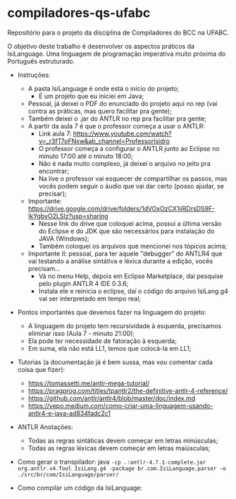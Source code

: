 # compiladores-qs-ufabc
Repositório para o projeto da disciplina de Compiladores do BCC na UFABC.

O objetivo deste trabalho é desenvolver os aspectos práticos da
IsiLanguage. Uma linguagem de programação imperativa muito
próxima do Português estruturado.

- Instruções:
	
	- A pasta IsiLanguage é onde está o início do projeto;
		- É um projeto que eu iniciei em Java;
	- Pessoal, já deixei o PDF do enunciado do projeto aqui no rep (vai contra as práticas, mas quero facilitar pra gente);
	- Também deixei o .jar do ANTLR no rep pra facilitar pra gente;
	- A partir da aula 7 é que o professor começa a usar o ANTLR:
		- Link aula 7: https://www.youtube.com/watch?v=_r3fT7oFNxw&ab_channel=ProfessorIsidro
		- O professor começa a configurar o ANTLR junto ao Eclipse no minuto 17:00 até o minuto 18:00;
		- Não é nada muito complexo, já deixei o arquivo no jeito pra encontrar;
		- Na live o professor vai esquecer de compartilhar os passos, mas vocês podem seguir o áudio que vai dar certo (posso ajudar, se precisar);
	- Importante: https://drive.google.com/drive/folders/1dVOxOzCX1jiRDrsDS9F-lkYgbvO2LSlz?usp=sharing
		- Nesse link do drive que coloquei acima, possui a última versão do Eclipse e do JDK que são necessários para instalação do JAVA (Windows);
		- Também coloquei os arquivos que mencionei nos tópicos acima;
	- Importante II: pessoal, para ter aquele "debugger" do ANTLR4 que vai testando a análise sintátiva e léxica durante a edição, vocês precisam...
		- Vá no menu Help, depois em Eclipse Marketplace, daí pesquise pelo plugin ANTLR 4 IDE 0.3.6;
		- Instala ele e reinicia o eclipse, daí o código do arquivo IsiLang.g4 vai ser interpretado em tempo real; 

- Pontos importantes que devemos fazer na linguagem do projeto:
	- A linguagem do projeto tem recursividade à esquerda, precisamos eliminar isso (Aula 7 - minuto 21:00);
	- Ela pode ter necessidade de fatoração à esquerda;
	- Em suma, ela não está LL1, temos que colocá-la em LL1;

- Tutorias (a documentação já é bem sussa, mas vou comentar cada coisa que fizer):
	- https://tomassetti.me/antlr-mega-tutorial/
	- https://pragprog.com/titles/tpantlr2/the-definitive-antlr-4-reference/
	- https://github.com/antlr/antlr4/blob/master/doc/index.md
	- https://vepo.medium.com/como-criar-uma-linguagem-usando-antlr4-e-java-ad834fadc2c1

- ANTLR Anotações:
	- Todas as regras sintáticas devem começar em letras minúsculas;
	- Todas as regras léxicas devem começar em letras maiúsculas;

- Como gerar o transpilador: java `-cp .:antlr-4.7.1-complete.jar org.antlr.v4.Tool IsiLang.g4 -package br.com.IsiLanguage.parser -o ./src/br/com/IsiLanguage/parser/`

- Como compilar um código da IsiLanguage: 
